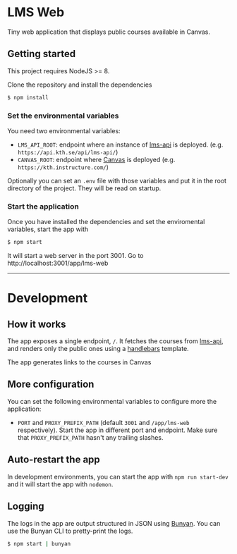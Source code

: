 # LMS Web

Tiny web application that displays public courses available in Canvas.

## Getting started

This project requires NodeJS >= 8.

Clone the repository and install the dependencies

```sh
$ npm install
```

### Set the environmental variables

You need two environmental variables:

- `LMS_API_ROOT`: endpoint where an instance of [lms-api] is deployed. (e.g. `https://api.kth.se/api/lms-api/`)
- `CANVAS_ROOT`: endpoint where [Canvas] is deployed (e.g. `https://kth.instructure.com/`)

Optionally you can set an `.env` file with those variables and put it in the root directory of the project. They will be read on startup.

### Start the application

Once you have installed the dependencies and set the enviromental variables, start the app with

```sh
$ npm start
```

It will start a web server in the port 3001. Go to http://localhost:3001/app/lms-web

---

# Development

## How it works

The app exposes a single endpoint, `/`. It fetches the courses from [lms-api], and renders only the public ones using a [handlebars] template.

The app generates links to the courses in Canvas

## More configuration

You can set the following environmental variables to configure more the application:

- `PORT` and `PROXY_PREFIX_PATH` (default `3001` and `/app/lms-web` respectively). Start the app in different port and endpoint. Make sure that `PROXY_PREFIX_PATH` hasn't any trailing slashes.

## Auto-restart the app

In development environments, you can start the app with `npm run start-dev` and it will start the app with `nodemon`.

## Logging

The logs in the app are output structured in JSON using [Bunyan]. You can use the Bunyan CLI to pretty-print the logs.

```sh
$ npm start | bunyan
```


[Canvas]: https://github.com/instructure/canvas-lms
[lms-api]: https://github.com/KTH/lms-api
[Bunyan]: https://github.com/trentm/node-bunyan
[handlebars]: https://github.com/wycats/handlebars.js/
